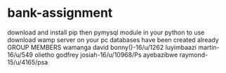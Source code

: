 # bank-assignment
download and install pip then pymysql module in your python to use
download wamp server on your pc 
databases have been created already
GROUP MEMBERS
wamanga david bonny()-16/u/1262
luyimbaazi martin-16/u/549
olietho godfrey josiah-16/u/10968/Ps
ayebazibwe raymond-15/u/4165/psa
